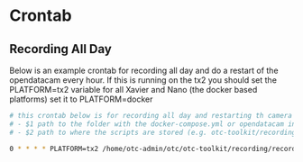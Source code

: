 # Crontab


## Recording All Day

Below is an example crontab for recording all day and do a restart of the opendatacam every hour.
If this is running on the tx2 you should set the PLATFORM=tx2 variable for all Xavier and Nano (the docker based platforms) set it to PLATFORM=docker 



```bash
# this crontab below is for recording all day and restarting th camera on an hourly basis
# - $1 path to the folder with the docker-compose.yml or opendatacam install
# - $2 path to where the scripts are stored (e.g. otc-toolkit/recording)

0 * * * * PLATFORM=tx2 /home/otc-admin/otc/otc-toolkit/recording/record-all-day.sh /home/otc-admin/opendatacam /home/otc-admin/otc/otc-toolkit/recording > /home/otc-admin/otc/record-all-day.log 2>&1
```
